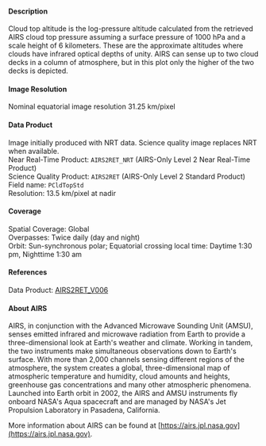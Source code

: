 #### Description
Cloud top altitude is the log-pressure altitude calculated from the retrieved AIRS cloud top pressure assuming a surface pressure of 1000 hPa and a scale height of 6 kilometers. These are the approximate altitudes where clouds have infrared optical depths of unity. AIRS can sense up to two cloud decks in a column of atmosphere, but in this plot only the higher of the two decks is depicted.

#### Image Resolution
Nominal equatorial image resolution 31.25 km/pixel

#### Data Product
Image initially produced with NRT data. Science quality image replaces NRT when available.  
Near Real-Time Product: `AIRS2RET_NRT` (AIRS-Only Level 2 Near Real-Time Product)  
Science Quality Product: `AIRS2RET` (AIRS-Only Level 2 Standard Product)  
Field name: `PCldTopStd`     
Resolution: 13.5 km/pixel at nadir  

#### Coverage
Spatial Coverage: Global  
Overpasses: Twice daily (day and night)  
Orbit: Sun-synchronous polar; Equatorial crossing local time: Daytime 1:30 pm, Nighttime 1:30 am

#### References
Data Product: [AIRS2RET_V006](https://disc.gsfc.nasa.gov/datasets/AIRS2RET_V006/summary)

#### About AIRS
AIRS, in conjunction with the Advanced Microwave Sounding Unit (AMSU), senses emitted infrared and microwave radiation from Earth to provide a three-dimensional look at Earth's weather and climate. Working in tandem, the two instruments make simultaneous observations down to Earth's surface. With more than 2,000 channels sensing different regions of the atmosphere, the system creates a global, three-dimensional map of atmospheric temperature and humidity, cloud amounts and heights, greenhouse gas concentrations and many other atmospheric phenomena. Launched into Earth orbit in 2002, the AIRS and AMSU instruments fly onboard NASA's Aqua spacecraft and are managed by NASA's Jet Propulsion Laboratory in Pasadena, California.

More information about AIRS can be found at [https://airs.jpl.nasa.gov](https://airs.jpl.nasa.gov).
